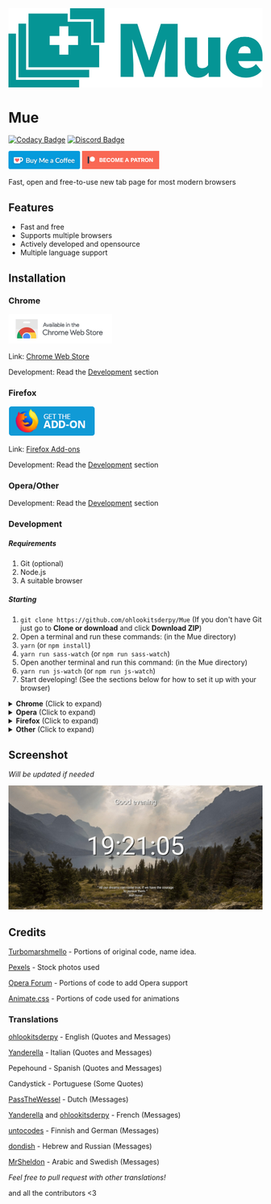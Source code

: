 <img src='assets/logo/logo_horizontal.png'>

# Mue
[![Codacy Badge](https://api.codacy.com/project/badge/Grade/fba7ad7fc6e14fe0bc2a8d53dbf0bb41)](https://www.codacy.com/app/ohlookitsderpy/Mue?utm_source=github.com&amp;utm_medium=referral&amp;utm_content=ohlookitsderpy/Mue&amp;utm_campaign=Badge_Grade)
[![Discord Badge](https://discordapp.com/api/guilds/336039472250748928/widget.png)](https://discord.gg/HJmmmTB)

<a href='https://ko-fi.com/ohlookitsderpy' target='_blank'><img height='36' style='border:0px;height:36px;' src='assets/kofi.png' border='0' alt='Buy Me a Coffee at ko-fi.com' /></a>
<a href='https://patreon.com/ohlookitsderpy' target='_blank'><img height='36' style='border:0px;height:36px;' src='assets/patreon.png' border='0' alt='Become a patron on patreon.com' /></a>

Fast, open and free-to-use new tab page for most modern browsers

## Features
* Fast and free
* Supports multiple browsers
* Actively developed and opensource
* Multiple language support

## Installation
### Chrome
<a href='https://chrome.google.com/webstore/detail/mue/bngmbednanpcfochchhgbkookpiaiaid'><img src='assets/chrome.png' target='_blank'></a> 

Link: [Chrome Web Store](https://chrome.google.com/webstore/detail/mue/bngmbednanpcfochchhgbkookpiaiaid)

Development: Read the [Development](#development) section
### Firefox
<a href='https://addons.mozilla.org/firefox/addon/mue'><img src='assets/firefox.png' target='_blank'></a> 

Link: [Firefox Add-ons](https://addons.mozilla.org/firefox/addon/mue)

Development: Read the [Development](#development) section
### Opera/Other
Development: Read the [Development](#development) section

### Development
<h5>Requirements</h5>
<ol>
  <li>Git (optional)</li>
  <li>Node.js</li>
  <li>A suitable browser</li>
</ol>
<h5>Starting</h5>
<ol>
  <li> <code>git clone https://github.com/ohlookitsderpy/Mue</code> (If you don't have Git just go to <b>Clone or
      download</b> and click <b>Download ZIP</b>)
  <li>Open a terminal and run these commands: (in the Mue directory)
  <li> <code>yarn</code> (or <code>npm install</code>)
  <li> <code>yarn run sass-watch</code> (or <code>npm run sass-watch</code>)
  <li>Open another terminal and run this command: (in the Mue directory)
  <li> <code>yarn run js-watch</code> (or <code>npm run js-watch</code>)
  <li>Start developing! (See the sections below for how to set it up with your browser)
</ol>
<details>
  <summary><b>Chrome</b> (Click to expand)</summary>
  <ol>
    <li> Rename <code>manifest-chrome.json</code> to <code>manifest.json</code>
    <li> Visit <code>chrome://extensions</code> in Chrome
    <li> Click <b>Load unpacked</b> (Make sure <b>Developer Mode</b> is on)
    <li> Go to the directory containing Mue and click <b>ok</b>
    <li> Enjoy your new tab!
</details>
<details>
  <summary><b>Opera</b> (Click to expand)</summary>
  <ol>
    <li> Rename <code>manifest-opera.json</code> to <code>manifest.json</code>
    <li> Visit <code>about://extensions</code> in Opera
    <li> Click <b>Load unpacked extension...</b> (Make sure <b>Developer Mode</b> is on)
    <li> Go to the directory containing Mue and click <b>ok</b>
    <li> Enjoy your new tab!
</details>
<details>
  <summary><b>Firefox</b> (Click to expand)</summary>
  <i>Note: I'm currently trying to find a better method to do this, but this works for now.</i>
  <ol>
    <li> Rename <code>manifest-firefox.json</code> to <code>manifest.json</code>
    <li> Visit <code>about:debugging#addons</code> in Firefox
    <li> Click <b>Load Temporary Add-on</b>
    <li> Go to the directory containing Mue and click on the <b>manifest.json</b>
    <li> Enjoy your new tab!
  </ol>
</details>
<details>
  <summary><b>Other</b> (Click to expand)</summary>
  <i>Note: To get the full new tab experience, set your browser to open the <code>index.html</code> on startup and tab open!</i>
    <ol>
      <li> Open the <code>index.html</code> in your browser
      <li> Enjoy your new tab!
    </ol>
</details>

## Screenshot
*Will be updated if needed*

<img src='assets/screenshot.jpg'>

## Credits

[Turbomarshmello](https://github.com/TurboMarshmello) - Portions of original code, name idea.

[Pexels](https://pexels.com) - Stock photos used

[Opera Forum](https://forums.opera.com/topic/25046/how-to-disable-completely-the-speed-dial/14) - Portions of code to add Opera support

[Animate.css](https://daneden.github.io/animate.css) - Portions of code used for animations

### Translations
[ohlookitsderpy](https://github.com/ohlookitsderpy) - English (Quotes and Messages)

[Yanderella](https://github.com/Chivi19) - Italian (Quotes and Messages)

Pepehound - Spanish (Quotes and Messages)

Candystick - Portuguese (Some Quotes)

[PassTheWessel](https://github.com/PassTheWessel) - Dutch (Messages)

[Yanderella](https://github.com/Chivi19) and [ohlookitsderpy](https://github.com/ohlookitsderpy) - French (Messages)

[untocodes](https://github.com/untocodes) - Finnish and German (Messages)

[dondish](https://github.com/dondish) - Hebrew and Russian (Messages)

[MrSheldon](https://github.com/MrSheldon) - Arabic and Swedish (Messages)

*Feel free to pull request with other translations!*

and all the contributors <3
